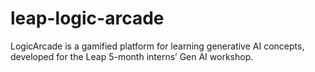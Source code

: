 # leap-logic-arcade
LogicArcade is a gamified platform for learning generative AI concepts, developed for the Leap 5-month interns’ Gen AI workshop.
